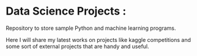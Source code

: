 # Data Science Projects :
Repository to store sample Python and machine learning programs.

Here I will share my latest works on projects like kaggle competitions and some sort of external projects that are handy and useful.
